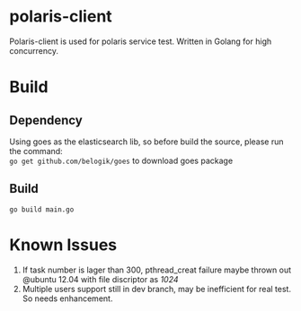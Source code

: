 polaris-client
==============

Polaris-client is used for polaris service test. Written in Golang for high concurrency.


Build
=====

Dependency
----------
Using goes as the elasticsearch lib, so before build the source, please run the command:  
`go get github.com/belogik/goes`   to download goes package

Build
-----
`go build main.go`


Known Issues
============

1. If task number is lager than 300, pthread_creat failure maybe thrown out @ubuntu 12.04 with file discriptor as *1024*
2. Multiple users support still in dev branch, may be inefficient for real test. So needs enhancement.
